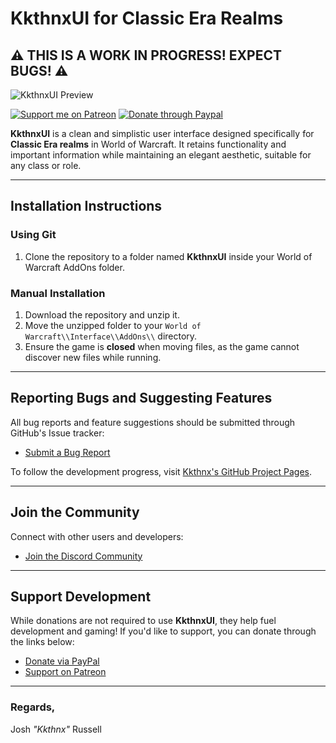 # KkthnxUI for Classic Era Realms

## ⚠️ THIS IS A WORK IN PROGRESS! EXPECT BUGS! ⚠️

![KkthnxUI Preview](https://user-images.githubusercontent.com/1692977/31845157-13107948-b5cc-11e7-926d-67e669b8ca69.png)

[![Support me on Patreon](https://i.imgur.com/FzTLsYV.png)](https://www.patreon.com/kkthnx)
[![Donate through Paypal](https://i.imgur.com/IkPCLeh.png)](https://www.paypal.me/kkthnx)

**KkthnxUI** is a clean and simplistic user interface designed specifically for **Classic Era realms** in World of Warcraft. It retains functionality and important information while maintaining an elegant aesthetic, suitable for any class or role.

---

## Installation Instructions

### Using Git
1. Clone the repository to a folder named **KkthnxUI** inside your World of Warcraft AddOns folder.

### Manual Installation
1. Download the repository and unzip it.
2. Move the unzipped folder to your `World of Warcraft\\Interface\\AddOns\\` directory.
3. Ensure the game is **closed** when moving files, as the game cannot discover new files while running.

---

## Reporting Bugs and Suggesting Features

All bug reports and feature suggestions should be submitted through GitHub's Issue tracker:

- [Submit a Bug Report](https://github.com/kkthnx-wow/KkthnxUI_Classic/issues/new)

To follow the development progress, visit [Kkthnx's GitHub Project Pages](https://github.com/kkthnx-wow/KkthnxUI_Classic/projects).

---

## Join the Community

Connect with other users and developers:

- [Join the Discord Community](https://discord.gg/Rc9wcK9cAB)

---

## Support Development

While donations are not required to use **KkthnxUI**, they help fuel development and gaming! If you'd like to support, you can donate through the links below:

- [Donate via PayPal](https://www.paypal.me/kkthnx)
- [Support on Patreon](https://www.patreon.com/kkthnx)

---

### Regards,
Josh *"Kkthnx"* Russell
